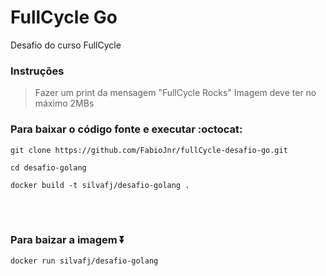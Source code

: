 # FullCycle Go

Desafio do curso FullCycle

### Instruções

> Fazer um print da mensagem "FullCycle Rocks"
> Imagem deve ter no máximo 2MBs

### Para baixar o código fonte e executar :octocat:

```
git clone https://github.com/FabioJnr/fullCycle-desafio-go.git

cd desafio-golang

docker build -t silvafj/desafio-golang .
```

<br/>
<br/>

### Para baizar a imagem :arrow_double_down:

```
docker run silvafj/desafio-golang

```
